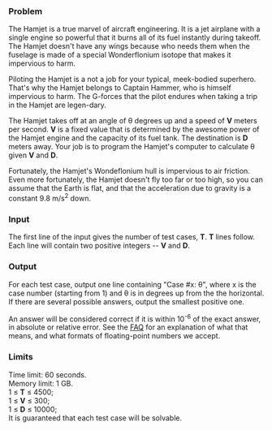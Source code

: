 <p><h3>Problem</h3>
<p>
The Hamjet is a true marvel of aircraft engineering. It is a jet airplane with a single engine so powerful that it burns all of its fuel instantly during takeoff. The Hamjet doesn't have any wings because who needs them when the fuselage is made of a special Wonderflonium isotope that makes it impervious to harm.
</p>

<p>
Piloting the Hamjet is a not a job for your typical, meek-bodied superhero. That's why the Hamjet belongs to Captain Hammer, who is himself impervious to harm. The G-forces that the pilot endures when taking a trip in the Hamjet are legen-dary.
</p>

<p>
The Hamjet takes off at an angle of θ degrees up and a speed of <b>V</b> meters per second. <b>V</b> is a fixed value that is determined by the awesome power of the Hamjet engine and the capacity of its fuel tank. The destination is <b>D</b> meters away. Your job is to program the Hamjet's computer to calculate θ given <b>V</b> and <b>D</b>.
</p>

<p>
Fortunately, the Hamjet's Wondeflonium hull is impervious to air friction. Even more fortunately, the Hamjet doesn't fly too far or too high, so you can assume that the Earth is flat, and that the acceleration due to gravity is a constant 9.8 <nobr>m/s<sup>2</sup></nobr> down.
</p>

<h3>Input</h3>
<p>
The first line of the input gives the number of test cases, <b>T</b>.  <b>T</b> lines follow.  Each line will contain two positive integers -- <b>V</b> and <b>D</b>.
</p>

<h3>Output</h3>
<p>
For each test case, output one line containing "Case #x: θ", where x is the case number (starting from 1) and θ is in degrees up from the the horizontal. If there are several possible answers, output the smallest positive one.
</p>

<p>
An answer will be considered correct if it is within 10<sup>-6</sup> of the exact answer, in absolute or relative error. See the <a href="/codejam/faq.html#floating_point" target="_blank">FAQ</a> for an explanation of what that means, and what formats of floating-point numbers we accept.
</p>

<h3>Limits</h3>
<p>
Time limit: 60 seconds.<br>
Memory limit: 1 GB.<br>
1 ≤ <b>T</b> ≤ 4500;<br>
1 ≤ <b>V</b> ≤ 300;<br>
1 ≤ <b>D</b> ≤ 10000;<br>
It is guaranteed that each test case will be solvable.
</p>
